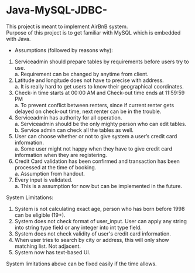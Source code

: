# Java-MySQL-JDBC-
This project is meant to implement AirBnB system.<br />
Purpose of this project is to get familiar with MySQL which is embedded with Java.

  * Assumptions (followed by reasons why): <br />
1.  Serviceadmin should prepare tables by requirements before users try to use.<br />
  a. Requirement can be changed by anytime from client. 
2.	Latitude and longitude does not have to precise with address.<br />
  a. It is really hard to get users to know their geographical coordinates.<br />
3.	Check-in time starts at 00:00 AM and Check-out time ends at 11:59:59 PM	<br />
  a. To prevent conflict between renters, since if current renter gets delayed on check-out time, next renter can be in the trouble.<br />
4.	Serviceadmin has authority for all operation.<br />
  a.	Serviceadmin should be the only mighty person who can edit tables. <br />
  b. Service admin can check all the tables as well.<br />
5.	User can choose whether or not to give system a user’s credit card information.<br />
  a.	Some user might not happy when they have to give credit card information when they are registering.<br />
6.	Credit Card validation has been confirmed and transaction has been processed at the time of booking.<br />
  a.	Assumption from handout.<br />
7.	Every input is validated.<br />
  a. This is a assumption for now but can be implemented in the future.<br />

System Limitations:<br />
1. System is not calculating exact age, person who has born before 1998 can be eligible (19+).<br />
2. System does not check format of user_input. User can apply any string into string type field or any integer into int type field.<br />
3. System does not check validity of user's credit card information.<br />
4. When user tries to search by city or address, this will only show matching list. Not adjacent.<br />
5. System now has text-based UI.<br />

System limitations above can be fixed easily if the time allows.
